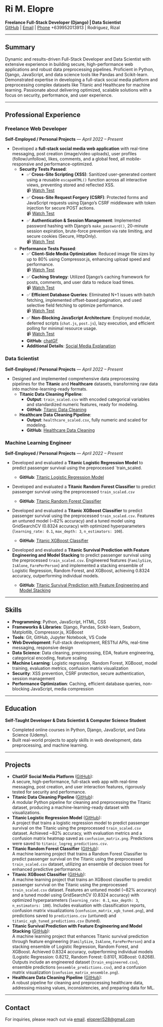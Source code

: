 # Ri M. Elopre  
**Freelance Full-Stack Developer (Django) | Data Scientist**  
[GitHub](https://github.com/r-elopre) | [Email](mailto:elopreri528@gmail.com) | [Phone](tel:+639952013913) +639952013913 |
Rodriguez, Rizal  

---

## Summary  
Dynamic and results-driven Full-Stack Developer and Data Scientist with extensive experience in building secure, high-performance web applications and robust data preprocessing pipelines. Proficient in Python, Django, JavaScript, and data science tools like Pandas and Scikit-learn. Demonstrated expertise in developing a full-stack social media platform and preprocessing complex datasets like Titanic and Healthcare for machine learning. Passionate about delivering optimized, scalable solutions with a focus on security, performance, and user experience.

---

## Professional Experience  

### Freelance Web Developer  
**Self-Employed / Personal Projects** — *April 2022 – Present*  
- Developed a **full-stack social media web application** with real-time messaging, post creation (image/video uploads), user profiles (follow/unfollow), likes, comments, and a global feed, all mobile-responsive and performance-optimized.  
  - **Security Tests Passed**:  
    - ✅ **Cross-Site Scripting (XSS)**: Sanitized user-generated content using a reusable `escapeHTML()` function across all interactive views, preventing stored and reflected XSS.  
      📹 [Watch Test](https://youtu.be/jEscr0JXbuc?si=y0sEYaLsQSvYr-9K)  
    - ✅ **Cross-Site Request Forgery (CSRF)**: Protected forms and JavaScript requests using Django’s CSRF middleware with token injection for secure POST actions.  
      📹 [Watch Test](https://youtu.be/Jh_YLm9DIZs?si=b5Wsg9fTRG4e-ulo)  
    - ✅ **Authentication & Session Management**: Implemented password hashing with Django’s `make_password()`, 20-minute session expiration, brute-force prevention via rate limiting, and secure cookies (Secure, HttpOnly).  
      📹 [Watch Test](https://youtu.be/GBs8rEWTVQ8?si=w12NQJJ4kikWT2CO)  
  - **Performance Tests Passed**:  
    - ✅ **Client-Side Media Optimization**: Reduced image file sizes by up to 80% using Compressor.js, enhancing upload speed and performance.  
      📹 [Watch Test](https://youtu.be/i76l_xrsrJQ?si=hcjQ9Au6A0vni_CT)  
    - ✅ **Caching Strategy**: Utilized Django’s caching framework for posts, comments, and user data to reduce load times.  
      📹 [Watch Test](https://youtu.be/DV2VaTyp-XY?si=Yh0rFk50WXSFENsR)  
    - ✅ **Efficient Database Queries**: Eliminated N+1 issues with batch fetching, implemented offset-based pagination, and used selective field fetching to optimize performance.  
      📹 [Watch Test](https://youtu.be/-luhtWYskP8?si=HOieIin6wZVyuEQ4)  
    - ✅ **Non-Blocking JavaScript Architecture**: Employed modular, deferred scripts (`chat.js`, `post.js`), lazy execution, and efficient polling for minimal resource usage.  
      📹 [Watch Test](https://youtu.be/ZsFa0-ix1vs?si=C-a4Z2dvTMSu3Av-)  
    - **GitHub**: [chatGF](https://github.com/r-elopre/chatGF)  
    - **Additional Details**: [Social Media Explanation](https://docs.google.com/document/d/1k1aAXfTE2I7JELJDP0ywRUAfVlsU6Guk2VFa7cES3gY/edit?tab=t.0)

### Data Scientist  
**Self-Employed / Personal Projects** — *April 2022 – Present*  
- Designed and implemented comprehensive data preprocessing pipelines for the **Titanic** and **Healthcare** datasets, transforming raw data into machine-learning-ready formats.  
  - **Titanic Data Cleaning Pipeline**:    
    - **Output**: `train_scaled.csv` with encoded categorical variables and standardized numeric features, ready for modeling.  
    - **GitHub**: [Titanic Data Cleaning](https://github.com/r-elopre/titanic-data-cleaning) 
    &nbsp;  
  - **Healthcare Data Cleaning Pipeline**:   
    - **Output**: `healthcare_scaled.csv`, fully numeric and scaled for modeling.  
    - **GitHub**: [Healthcare Data Cleaning](https://github.com/r-elopre/healthcare-data-cleaning)  

### Machine Learning Engineer  
**Self-Employed / Personal Projects** — *April 2022 – Present*  
- Developed and evaluated a **Titanic Logistic Regression Model** to predict passenger survival using the preprocessed `train_scaled.
  - **GitHub**: [Titanic Logistic Regression Model](https://github.com/r-elopre/Titanic-Logistic-Regression-Model)  
  
- Developed and evaluated a **Titanic Random Forest Classifier** to predict passenger survival using the preprocessed `train_scaled.csv` 
  - **GitHub**: [Titanic Random Forest Classifier](https://github.com/r-elopre/titanic_model_randomforest) 

- Developed and evaluated a **Titanic XGBoost Classifier** to predict passenger survival using the preprocessed `train_scaled.csv`. Features an untuned model (~82% accuracy) and a tuned model using GridSearchCV (0.8324 accuracy) with optimized hyperparameters (`learning_rate: 0.1`, `max_depth: 3`, `n_estimators: 100`).  
  - **GitHub**: [Titanic XGBoost Classifier](https://github.com/r-elopre/titanic_model_xgboost)  
- Developed and evaluated a **Titanic Survival Prediction with Feature Engineering and Model Stacking** to predict passenger survival using the preprocessed `train_scaled.csv`. Engineered features (`FamilySize`, `IsAlone`, `FarePerPerson`) and implemented a stacking ensemble of Logistic Regression, Random Forest, and XGBoost, achieving 0.8324 accuracy, outperforming individual models.  
  - **GitHub**: [Titanic Survival Prediction with Feature Engineering and Model Stacking](https://github.com/r-elopre/Titanic-Smart-Features-Model-Blending) 
---

## Skills  
- **Programming**: Python, JavaScript, HTML, CSS  
- **Frameworks & Libraries**: Django, Pandas, Scikit-learn, Seaborn, Matplotlib, Compressor.js, XGBoost  
- **Tools**: Git, GitHub, Jupyter Notebook, VS Code  
- **Web Development**: Full-stack development, RESTful APIs, real-time messaging, responsive design  
- **Data Science**: Data cleaning, preprocessing, EDA, feature engineering, categorical encoding, feature scaling  
- **Machine Learning**: Logistic regression, Random Forest, XGBoost, model training, evaluation metrics, confusion matrix visualization  
- **Security**: XSS prevention, CSRF protection, secure authentication, session management  
- **Performance Optimization**: Caching, efficient database queries, non-blocking JavaScript, media compression  

---

## Education  
**Self-Taught Developer & Data Scientist & Computer Science Student**  
- Completed online courses in Python, Django, JavaScript, and Data Science (Udemy).  
- Built real-world projects to apply skills in web development, data preprocessing, and machine learning.  

---

## Projects  
- **ChatGF Social Media Platform** ([GitHub](https://github.com/r-elopre/chatGF)):  
  A secure, high-performance, full-stack web app with real-time messaging, post creation, and user interaction features, rigorously tested for security and performance.  
- **Titanic Data Cleaning Pipeline** ([GitHub](https://github.com/r-elopre/titanic-data-cleaning)):  
  A modular Python pipeline for cleaning and preprocessing the Titanic dataset, producing a machine-learning-ready dataset with visualizations.  
- **Titanic Logistic Regression Model** ([GitHub](https://github.com/r-elopre/Titanic-Logistic-Regression-Model)):  
  A project that trains a logistic regression model to predict passenger survival on the Titanic using the preprocessed `train_scaled.csv` dataset. Achieved ~82% accuracy, with evaluation metrics and a confusion matrix heatmap saved as `confusion_matrix.png`. Predictions were saved to `titanic_logreg_predictions.csv`.
- **Titanic Random Forest Classifier** ([GitHub](https://github.com/r-elopre/titanic_model_randomforest)):  
  A machine learning project that trains a Random Forest Classifier to predict passenger survival on the Titanic using the preprocessed `train_scaled.csv` dataset, utilizing an ensemble of decision trees for enhanced predictive performance.
- **Titanic XGBoost Classifier** ([GitHub](https://github.com/r-elopre/titanic_model_xgboost)):  
  A machine learning project that trains an XGBoost classifier to predict passenger survival on the Titanic using the preprocessed `train_scaled.csv` dataset. Features an untuned model (~82% accuracy) and a tuned model using GridSearchCV (0.8324 accuracy) with optimized hyperparameters (`learning_rate: 0.1`, `max_depth: 3`, `n_estimators: 100`). Includes evaluation with classification reports, confusion matrix visualizations (`confusion_matrix_xgb_tuned.png`), and predictions saved to `predictions.csv` (untuned) and `titanic_xgb_tuned_predictions.csv` (tuned).  
- **Titanic Survival Prediction with Feature Engineering and Model Stacking** ([GitHub](https://github.com/r-elopre/Titanic-Smart-Features-Model-Blending)):  
  A machine learning project that enhances Titanic survival prediction through feature engineering (`FamilySize`, `IsAlone`, `FarePerPerson`) and a stacking ensemble of Logistic Regression, Random Forest, and XGBoost. Achieved 0.8324 accuracy, outperforming individual models (Logistic Regression: 0.8212, Random Forest: 0.8101, XGBoost: 0.8268). Outputs include an engineered dataset (`train_engineered.csv`), ensemble predictions (`ensemble_predictions.csv`), and a confusion matrix visualization (`confusion_matrix_ensemble.png`).    
- **Healthcare Data Cleaning Pipeline** ([GitHub](https://github.com/r-elopre/healthcare-data-cleaning)):  
  A robust pipeline for cleaning and preprocessing healthcare data, addressing missing values, inconsistencies, and preparing data for ML.  

---

## Contact  
For inquiries, please reach out via [email](mailto:elopreri528@gmail.com). elopreri528@gmail.com